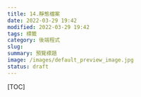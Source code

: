 ```yaml
---
title: 14.靜態檔案
date: 2022-03-29 19:42
modified: 2022-03-29 19:42
tags: 標籤
category: 後端程式
slug:
summary: 預覽標題
image: /images/default_preview_image.jpg
status: draft
---
```


[TOC]